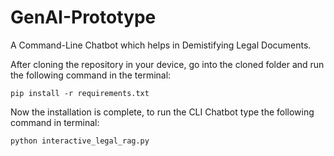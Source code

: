 # GenAI-Prototype

A Command-Line Chatbot which helps in Demistifying Legal Documents.

After cloning the repository in your device, go into the cloned folder and run the following command in the terminal:

  ``` pip install -r requirements.txt ```

Now the installation is complete, to run the CLI Chatbot type the following command in terminal:

  ``` python interactive_legal_rag.py ```

